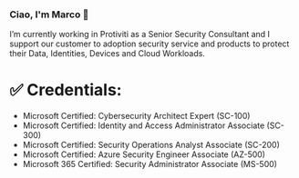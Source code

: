### Ciao, I'm Marco 👋

<!--
**MarcoPassanisi/marcopassanisi** is a ✨ _special_ ✨ repository because its `README.md` (this file) appears on your GitHub profile.

Here are some ideas to get you started:

- 🔭 I’m currently working on ...
- 🌱 I’m currently learning ...
- 👯 I’m looking to collaborate on ...
- 🤔 I’m looking for help with ...
- 💬 Ask me about ...
- 📫 How to reach me: ...
- 😄 Pronouns: ...
- ⚡ Fun fact: ...
-->
I’m currently working in Protiviti as a Senior Security Consultant and I support our customer to adoption security service and products to protect their Data, Identities, Devices and Cloud Workloads.

# ✅ Credentials:
* Microsoft Certified: Cybersecurity Architect Expert (SC-100)
* Microsoft Certified: Identity and Access Administrator Associate (SC-300)
* Microsoft Certified: Security Operations Analyst Associate (SC-200)
* Microsoft Certified: Azure Security Engineer Associate (AZ-500)
* Microsoft 365 Certified: Security Administrator Associate (MS-500)
